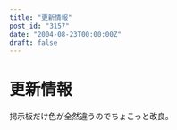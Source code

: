 ```yaml
---
title: "更新情報"
post_id: "3157"
date: "2004-08-23T00:00:00Z"
draft: false
---
```


# 更新情報

掲示板だけ色が全然違うのでちょこっと改良。
